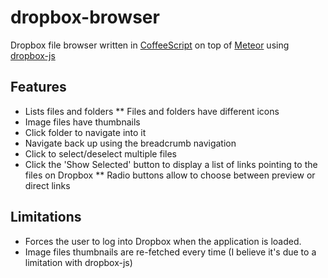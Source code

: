 # dropbox-browser

Dropbox file browser written in [CoffeeScript](http://coffeescript.org) on top of [Meteor](http://meteor.com) using [dropbox-js](http://github.com/dropbox/dropbox-js)



## Features

* Lists files and folders
** Files and folders have different icons
* Image files have thumbnails
* Click folder to navigate into it
* Navigate back up using the breadcrumb navigation
* Click to select/deselect multiple files
* Click the 'Show Selected' button to display a list of links pointing to the files on Dropbox
** Radio buttons allow to choose between preview or direct links

## Limitations

* Forces the user to log into Dropbox when the application is loaded.
* Image files thumbnails are re-fetched every time (I believe it's due to a limitation with dropbox-js)
